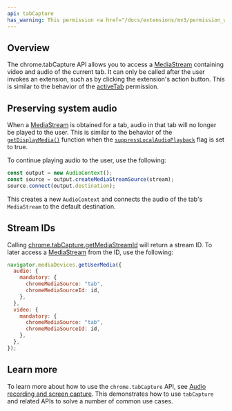 ```yaml
---
api: tabCapture
has_warning: This permission <a href="/docs/extensions/mv3/permission_warnings/#permissions_with_warnings">triggers a warning</a>.
---
```


## Overview

The chrome.tabCapture API allows you to access a [MediaStream][media-stream] containing video and
audio of the current tab. It can only be called after the user invokes an extension, such as by
clicking the extension's action button. This is similar to the behavior of the
[activeTab][active-tab] permission.

## Preserving system audio

When a [MediaStream][media-stream] is obtained for a tab, audio in that tab will no longer be played
to the user. This is similar to the behavior of the [`getDisplayMedia()`][get-display-media] function when
the [`suppressLocalAudioPlayback`][supress-playback] flag is set to true.

To continue playing audio to the user, use the following:

```js
const output = new AudioContext();
const source = output.createMediaStreamSource(stream);
source.connect(output.destination);
```

This creates a new `AudioContext` and connects the audio of the tab's `MediaStream` to the default
destination.

## Stream IDs

Calling [chrome.tabCapture.getMediaStreamId][get-media-stream-id] will return a stream ID. To later
access a [MediaStream][media-stream] from the ID, use the following:

```js
navigator.mediaDevices.getUserMedia({
  audio: {
    mandatory: {
      chromeMediaSource: "tab",
      chromeMediaSourceId: id,
    },
  },
  video: {
    mandatory: {
      chromeMediaSource: "tab",
      chromeMediaSourceId: id,
    },
  },
});
```

## Learn more

To learn more about how to use the `chrome.tabCapture` API, see
[Audio recording and screen capture][audio-recording-screen-capture]. This demonstrates how to use
`tabCapture` and related APIs to solve a number of common use cases.

[get-media-stream-id]: #method-getMediaStreamId
[active-tab]: /docs/extensions/mv3/manifest/activeTab/
[media-stream]: https://developer.mozilla.org/docs/Web/API/MediaStream
[get-display-media]: https://developer.mozilla.org/docs/Web/API/MediaDevices/getDisplayMedia
[supress-playback]: https://developer.mozilla.org/docs/Web/API/MediaTrackSupportedConstraints/suppressLocalAudioPlayback
[audio-recording-screen-capture]: /docs/extensions/mv3/screen_capture/
